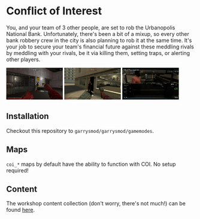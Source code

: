# Conflict of Interest

You, and your team of 3 other people, are set to rob the Urbanopolis National Bank. Unfortunately, there's been a bit of a mixup, so every other bank robbery crew in the city is also planning to rob it at the same time. It's your job to secure your team's financial future against these meddling rivals by meddling with your rivals, be it via killing them, setting traps, or alerting other players.

<img src="docs/media/1.jpg" width="30%"> <img src="docs/media/2.jpg" width="30%"> <img src="docs/media/3.jpg" width="30%">

## Installation

Checkout this repository to `garrysmod/garrysmod/gamemodes`.

## Maps

`coi_*` maps by default have the ability to function with COI. No setup required!

## Content

The workshop content collection (don't worry, there's not much!) can be found [here](http://steamcommunity.com/sharedfiles/filedetails/?id=972128319).